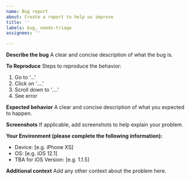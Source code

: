 ```yaml
---
name: Bug report
about: Create a report to help us improve
title: ''
labels: bug, needs-triage
assignees: ''

---
```


**Describe the bug**
A clear and concise description of what the bug is.

**To Reproduce**
Steps to reproduce the behavior:
1. Go to '...'
2. Click on '....'
3. Scroll down to '....'
4. See error

**Expected behavior**
A clear and concise description of what you expected to happen.

**Screenshots**
If applicable, add screenshots to help explain your problem.

**Your Environment (please complete the following information):**
 - Device: [e.g. iPhone XS]
 - OS: [e.g. iOS 12.1]
 - TBA for iOS Version: [e.g. 1.1.5]

**Additional context**
Add any other context about the problem here.
